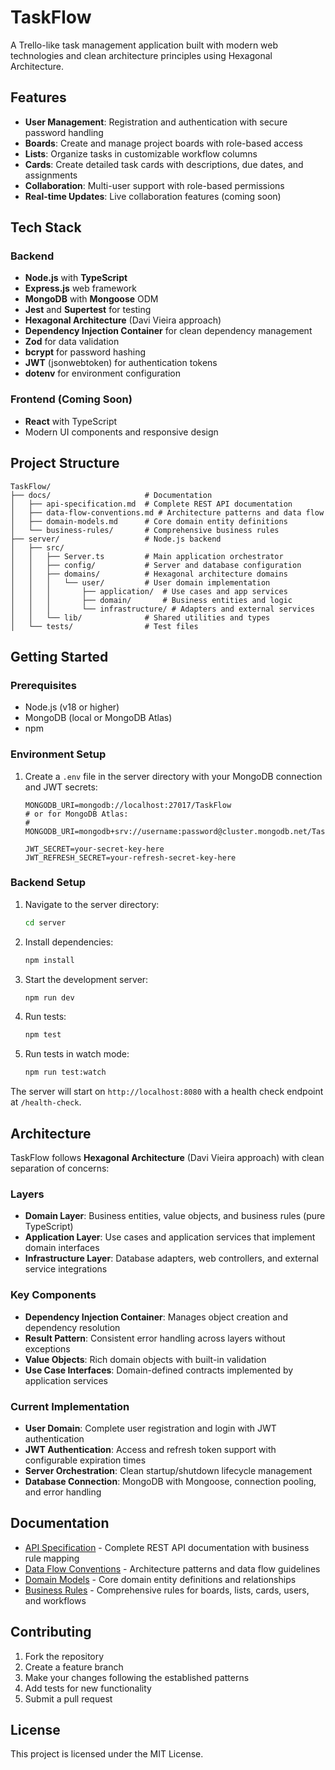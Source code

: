 # TaskFlow

A Trello-like task management application built with modern web technologies and clean architecture principles using Hexagonal Architecture.

## Features

- **User Management**: Registration and authentication with secure password handling
- **Boards**: Create and manage project boards with role-based access
- **Lists**: Organize tasks in customizable workflow columns
- **Cards**: Create detailed task cards with descriptions, due dates, and assignments
- **Collaboration**: Multi-user support with role-based permissions
- **Real-time Updates**: Live collaboration features (coming soon)

## Tech Stack

### Backend
- **Node.js** with **TypeScript**
- **Express.js** web framework
- **MongoDB** with **Mongoose** ODM
- **Jest** and **Supertest** for testing
- **Hexagonal Architecture** (Davi Vieira approach)
- **Dependency Injection Container** for clean dependency management
- **Zod** for data validation
- **bcrypt** for password hashing
- **JWT** (jsonwebtoken) for authentication tokens
- **dotenv** for environment configuration

### Frontend (Coming Soon)
- **React** with TypeScript
- Modern UI components and responsive design

## Project Structure

```
TaskFlow/
├── docs/                     # Documentation
│   ├── api-specification.md  # Complete REST API documentation
│   ├── data-flow-conventions.md # Architecture patterns and data flow
│   ├── domain-models.md      # Core domain entity definitions
│   └── business-rules/       # Comprehensive business rules
├── server/                   # Node.js backend
│   ├── src/
│   │   ├── Server.ts         # Main application orchestrator
│   │   ├── config/           # Server and database configuration
│   │   ├── domains/          # Hexagonal architecture domains
│   │   │   └── user/         # User domain implementation
│   │   │       ├── application/  # Use cases and app services
│   │   │       ├── domain/       # Business entities and logic
│   │   │       └── infrastructure/ # Adapters and external services
│   │   └── lib/              # Shared utilities and types
│   └── tests/                # Test files
```

## Getting Started

### Prerequisites
- Node.js (v18 or higher)
- MongoDB (local or MongoDB Atlas)
- npm

### Environment Setup

1. Create a `.env` file in the server directory with your MongoDB connection and JWT secrets:
   ```env
   MONGODB_URI=mongodb://localhost:27017/TaskFlow
   # or for MongoDB Atlas:
   # MONGODB_URI=mongodb+srv://username:password@cluster.mongodb.net/TaskFlow
   
   JWT_SECRET=your-secret-key-here
   JWT_REFRESH_SECRET=your-refresh-secret-key-here
   ```

### Backend Setup

1. Navigate to the server directory:
   ```bash
   cd server
   ```

2. Install dependencies:
   ```bash
   npm install
   ```

3. Start the development server:
   ```bash
   npm run dev
   ```

4. Run tests:
   ```bash
   npm test
   ```

5. Run tests in watch mode:
   ```bash
   npm run test:watch
   ```

The server will start on `http://localhost:8080` with a health check endpoint at `/health-check`.

## Architecture

TaskFlow follows **Hexagonal Architecture** (Davi Vieira approach) with clean separation of concerns:

### Layers
- **Domain Layer**: Business entities, value objects, and business rules (pure TypeScript)
- **Application Layer**: Use cases and application services that implement domain interfaces
- **Infrastructure Layer**: Database adapters, web controllers, and external service integrations

### Key Components
- **Dependency Injection Container**: Manages object creation and dependency resolution
- **Result Pattern**: Consistent error handling across layers without exceptions
- **Value Objects**: Rich domain objects with built-in validation
- **Use Case Interfaces**: Domain-defined contracts implemented by application services

### Current Implementation
- **User Domain**: Complete user registration and login with JWT authentication
- **JWT Authentication**: Access and refresh token support with configurable expiration times
- **Server Orchestration**: Clean startup/shutdown lifecycle management
- **Database Connection**: MongoDB with Mongoose, connection pooling, and error handling

## Documentation

- [API Specification](./docs/api-specification.md) - Complete REST API documentation with business rule mapping
- [Data Flow Conventions](./docs/data-flow-conventions.md) - Architecture patterns and data flow guidelines  
- [Domain Models](./docs/domain-models.md) - Core domain entity definitions and relationships
- [Business Rules](./docs/business-rules/) - Comprehensive rules for boards, lists, cards, users, and workflows

## Contributing

1. Fork the repository
2. Create a feature branch
3. Make your changes following the established patterns
4. Add tests for new functionality
5. Submit a pull request

## License

This project is licensed under the MIT License.